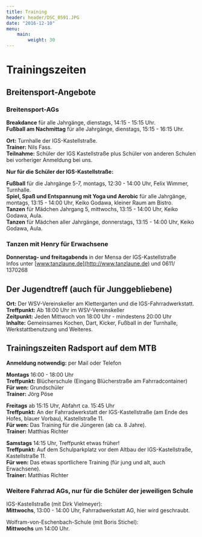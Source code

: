 ```yaml
---
title: Training
header: header/DSC_0591.JPG
date: "2016-12-10"
menu: 
    main:
        weight: 30
---
```


# Trainingszeiten

## Breitensport-Angebote

### Breitensport-AGs

**Breakdance** für alle Jahrgänge, dienstags, 14:15 - 15:15 Uhr.  
**Fußball am Nachmittag** für alle Jahrgänge, dienstags, 15:15 - 16:15 Uhr.  

**Ort:** Turnhalle der IGS-Kastellstraße.  
**Trainer:** Nils Fass.  
**Teilnahme:** Schüler der IGS Kastellstraße plus Schüler von anderen Schulen bei vorheriger Anmeldung bei uns.  

**Nur für die Schüler der IGS-Kastellstraße:** 

**Fußball** für die Jahrgänge 5-7, montags, 12:30 - 14:00 Uhr, Felix Wimmer, Turnhalle.  
**Spiel, Spaß und Entspannung mit Yoga und Aerobic** für alle Jahrgänge, 
montags, 13:15 - 14:00 Uhr, Keiko Godawa, kleiner Raum am Bistro.  
**Tanzen** für Mädchen Jahrgang 5, mittwochs, 13:15 - 14:00 Uhr, Keiko Godawa, Aula.  
**Tanzen** für Mädchen aller Jahrgänge, donnerstags, 13:15 - 14:00 Uhr, Keiko Godawa, Aula.  

### Tanzen mit Henry für Erwachsene

**Donnerstag- und freitagabends** in der Mensa der IGS-Kastellstraße  
Infos unter [www.tanzlaune.de](http://www.tanzlaune.de) und 0611/ 1370268

##  Der Jugendtreff (auch für Junggebliebene) 

**Ort:** Der WSV-Vereinskeller am Klettergarten und die IGS-Fahrradwerkstatt.  
**Treffpunkt:** Ab 18:00 Uhr im WSV-Vereinskeller  
**Zeitpunkt:** Jeden Mittwoch von 18:00 Uhr - mindestens 20:00 Uhr  
**Inhalte:** Gemeinsames Kochen, Dart, Kicker, Fußball in der Turnhalle, Werkstattbenutzung und Weiteres.  

## Trainingszeiten Radsport auf dem MTB

**Anmeldung notwendig:** per Mail oder Telefon

**Montags** 16:00 - 18:00 Uhr  
**Treffpunkt:** Blücherschule (Eingang Blücherstraße am Fahrradcontainer)  
**Für wen:** Grundschüler  
**Trainer:** Jörg Pöse

**Freitags** ab 15:15 Uhr, Abfahrt ca. 15:45 Uhr  
**Treffpunkt:** An der Fahrradwerkstatt der IGS-Kastellstraße (am Ende des Hofes, blauer Vorbau), Kastellstraße 11.  
**Für wen:** Das Training für die Jüngeren (ab ca. 8 Jahre).  
**Trainer:** Matthias Richter

**Samstags** 14:15 Uhr, Treffpunkt etwas früher!  
**Treffpunkt:** Auf dem Schulparkplatz vor dem Altbau der IGS-Kastellstraße, Kastellstraße 11.  
**Für wen:** Das etwas sportlichere Training (für jung und alt, auch Erwachsene).  
**Trainer:** Matthias Richter

### Weitere Fahrrad AGs, nur für die Schüler der jeweiligen Schule

IGS-Kastellstraße (mit Dirk Vielmeyer):  
**Mittwochs**, 13:00 - 14:00 Uhr, Fahrradwerkstatt AG, hier wird geschraubt.  

Wolfram-von-Eschenbach-Schule (mit Boris Stichel):  
**Mittwochs** um 14:00 Uhr.